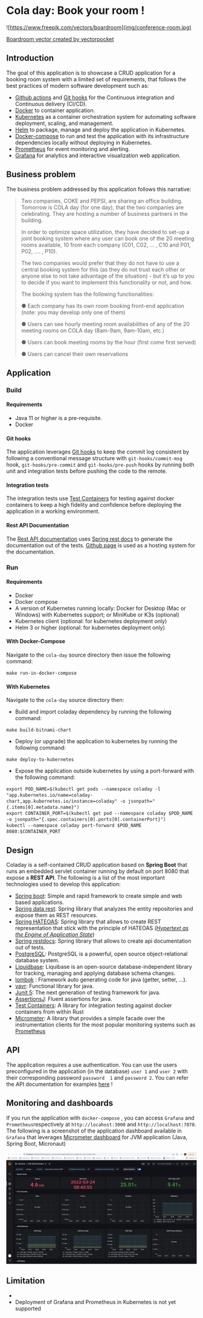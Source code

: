 # Cola day: Book your room !

![https://www.freepik.com/vectors/boardroom](img/conference-room.jpg)

[Boardroom vector created by vectorpocket](https://www.freepik.com/vectors/boardroom)

## Introduction

The goal of this application is to showcase a CRUD application for a booking room system with a 
limited set of requirements, that follows the best practices of modern software development such as:

- [Github actions](https://github.com/features/actions) and [Git hooks](https://git-scm.com/book/en/v2/Customizing-Git-Git-Hooks) for the Continuous integration and Continuous delivery (CI/CD).
- [Docker](https://www.docker.com/) to container application.
- [Kubernetes](https://kubernetes.io/) as a container orchestration system for automating software deployment, scaling, and management.
- [Helm](https://helm.sh/) to package, manage and deploy the application in Kubernetes.
- [Docker-compose](https://docs.docker.com/compose/) to run and test the application with its infrastructure dependencies locally without deploying in Kubernetes.
- [Prometheus](https://prometheus.io/) for event monitoring and alerting.
- [Grafana](https://grafana.com/) for analytics and interactive visualization web application.

## Business problem

The business problem addressed by this application follows this narrative: 

> Two companies, COKE and PEPSI, are sharing an office building. Tomorrow is COLA day (for one day), that the two companies are celebrating.  They are hosting a number of business partners in the building.
> 
>  In order to optimize space utilization, they have decided to set-up a joint booking system where any user can book one of the 20 meeting rooms available, 10 from each company (C01, C02, ... , C10 and P01, P02, .... , P10).
>   
>  The two companies would prefer that they do not  have to use a central booking system for this (as they do not trust each other or anyone else to not take advantage of the situation) - but it’s up to you to decide if you want to implement this functionality or not, and how. 
>  
>  The booking system has the following functionalities: 
>  
> ● Each company has its own room booking front-end  application (note: you may develop only one of them)
>  
>  ● Users can see hourly meeting room availabilities of any of the 20 meeting rooms on COLA day (8am-9am, 9am-10am, etc.)
>  
> ● Users can book meeting rooms by  the hour (first come first served)
> 
> ● Users can cancel their own reservations

## Application

### Build

#### Requirements

- Java 11 or higher is a pre-requisite.
- Docker


#### Git hooks
The application leverages [Git hooks](https://git-scm.com/book/en/v2/Customizing-Git-Git-Hooks)
to keep the commit log consistent by following a conventional message structure with `git-hooks/commit-msg` hook, `git-hooks/pre-commit` and 
`git-hooks/pre-push` hooks by running both unit and integration tests before pushing the code to the remote.

#### Integration tests
The integration tests use [Test Containers](https://www.testcontainers.org/) for testing 
against docker containers to keep a high fidelity and confidence before deploying the 
application in a working environment.

#### Rest API Documentation
The [Rest API documentation](https://selimyanat.github.io/cola-day/) uses [Spring rest docs](https://docs.spring.io/spring-restdocs/docs/2.0.0.RELEASE/reference/html5/#introduction)
to generate the documentation out of the tests. [Github page](https://pages.github.com/) is used as a hosting system for the documentation.  


### Run

#### Requirements

- Docker
- Docker compose
- A version of Kubernetes running locally: Docker for Desktop (Mac or Windows) with Kubernetes support; or MiniKube or K3s (optional)
- Kubernetes client (optional: for kubernetes deployment only)
- Helm 3 or higher (optional: for kubernetes deployment only)

#### With Docker-Compose

Navigate to the `cola-day` source directory then issue the following command:

```
make run-in-docker-compose
```

#### With Kubernetes

Navigate to the `cola-day` source directory then:

- Build and import coladay dependency by running the following command:
```
make build-bitnami-chart
```

- Deploy (or upgrade) the application to kubernetes by running the following command:
```
make deploy-to-kubernetes
```

- Expose the application outside kubernetes by using a port-forward with the following command:
```
export POD_NAME=$(kubectl get pods --namespace coladay -l "app.kubernetes.io/name=coladay-chart,app.kubernetes.io/instance=coladay" -o jsonpath="{.items[0].metadata.name}")
export CONTAINER_PORT=$(kubectl get pod --namespace coladay $POD_NAME -o jsonpath="{.spec.containers[0].ports[0].containerPort}")
kubectl --namespace coladay port-forward $POD_NAME 8080:$CONTAINER_PORT 
```

## Design

Coladay is a self-contained CRUD application based on **Spring Boot** that runs an embedded servlet 
container running by default on port 8080 that expose a **REST API**. The following is a list of the
most important technologies used to develop this application:

 - [Spring boot](https://spring.io/projects/spring-boot): Simple and rapid framework to create simple and web based applications.
 - [Spring data rest](https://projects.spring.io/spring-data-rest/): Spring library that analyzes the entity repositories and expose them as REST resources.
 - [Spring HATEOAS](https://spring.io/projects/spring-hateoas):  Spring library that allows to create REST representation that stick with the principle of HATEOAS *([Hypertext as the Engine of Application State](https://www.wikiwand.com/en/HATEOAS)*)
 - [Spring restdocs](https://docs.spring.io/spring-restdocs/docs/2.0.0.RELEASE/reference/html5/#introduction): Spring library that allows to create api documentation out of tests.
 - [PostgreSQL](https://www.postgresql.org/): PostgreSQL is a powerful, open source object-relational database system.
 - [Liquidbase](https://liquibase.org/): Liquibase is an open-source database-independent library for tracking, managing and applying database schema changes. 
 - [lombok](https://projectlombok.org/) : Framework auto generating code for java (getter, setter, ...).
 - [vavr](http://www.vavr.io): Functional library for java.
 - [Junit 5](https://junit.org/junit5/): The next generation of testing framework for java.
 - [AssertionsJ](http://joel-costigliola.github.io/assertj/): Fluent assertions for java.
 - [Test Containers](https://www.testcontainers.org/): A library for integration testing against docker containers from within Rust
 - [Micrometer](https://micrometer.io/): A library that provides a simple facade over the instrumentation clients for the most popular monitoring systems such as [Prometheus](https://prometheus.io/)

## API

The application requires a use authentication. You can use the users preconfigured in the 
application  (in the database) `user 1` and `user 2` with their corresponding password `password 
1` and `password 2`. You can refer the API documentation for examples [here](https://selimyanat.github.io/cola-day/) !

## Monitoring and dashboards

If you run the application with `docker-compose` , you can access `Grafana` and `Prometheus`respectively at `http://locahost:3000` and `http://localhost:7070`. The following is a 
screenshot of the application dashboard available in `Grafana` that leverages [Micrometer dashboard](https://grafana.com/grafana/dashboards/4701) for JVM application 
(Java, Spring Boot, Micronaut)

![Application dashboard](img/grafana-micrometer-dashboard.jpg)

## Limitation
- 
- Deployment of Grafana and Prometheus in Kubernetes is not yet supported